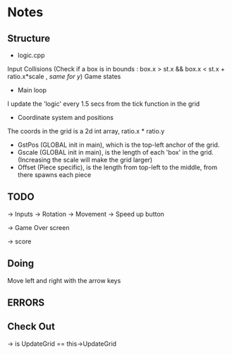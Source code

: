# Notes

## Structure 

- logic.cpp


Input
Collisions (Check if a box is in bounds : box.x > st.x && box.x < st.x + ratio.x*scale , *same for y*)
Game states

- Main loop 

I update the 'logic' every 1.5 secs from the tick function in the grid

- Coordinate system and positions

The coords in the grid is a 2d int array, ratio.x * ratio.y

* GstPos (GLOBAL init in main), which is the top-left anchor of the grid.
* Gscale (GLOBAL init in main), is the length of each 'box' in the grid. (Increasing the scale will make the grid larger)
* Offset (Piece specific), is the length from top-left to the middle, from there spawns each piece 

## TODO 

-> Inputs
-> Rotation
-> Movement
-> Speed up button

-> Game Over screen 

-> score



## Doing

Move left and right with the arrow keys 


## ERRORS 



## Check Out 

-> is UpdateGrid == this->UpdateGrid
